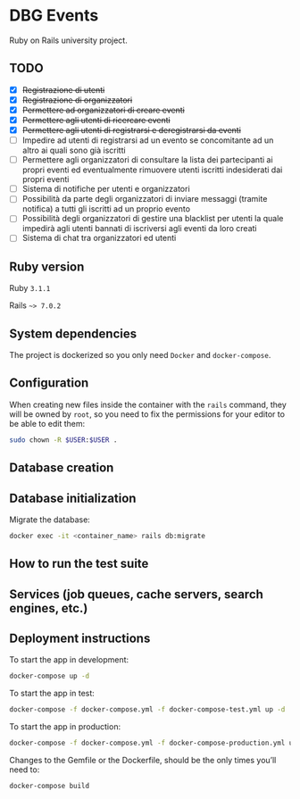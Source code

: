 # DBG Events

Ruby on Rails university project.

## TODO
- [x] ~~Registrazione di utenti~~
- [x] ~~Registrazione di organizzatori~~
- [x] ~~Permettere ad organizzatori di creare eventi~~
- [x] ~~Permettere agli utenti di ricercare eventi~~
- [x] ~~Permettere agli utenti di registrarsi e deregistrarsi da eventi~~
- [ ] Impedire ad utenti di registrarsi ad un evento se concomitante ad un altro ai quali sono già iscritti
- [ ] Permettere agli organizzatori di consultare la lista dei partecipanti ai propri eventi ed eventualmente rimuovere utenti iscritti indesiderati dai propri eventi
- [ ] Sistema di notifiche per utenti e organizzatori
- [ ] Possibilità da parte degli organizzatori di inviare messaggi (tramite notifica) a tutti gli iscritti ad un proprio evento
- [ ] Possibilità degli organizzatori di gestire una blacklist per utenti la quale impedirà agli utenti bannati di iscriversi agli eventi da loro creati
- [ ] Sistema di chat tra organizzatori ed utenti

## Ruby version

Ruby `3.1.1`

Rails `~> 7.0.2`

## System dependencies

The project is dockerized so you only need `Docker` and `docker-compose`.

## Configuration

When creating new files inside the container with the `rails` command, they will be owned by `root`, so you need to fix the permissions for your editor to be able to edit them:
```bash
sudo chown -R $USER:$USER .
```

## Database creation

## Database initialization

Migrate the database:
```bash
docker exec -it <container_name> rails db:migrate
```

## How to run the test suite

## Services (job queues, cache servers, search engines, etc.)

## Deployment instructions

To start the app in development:
```bash
docker-compose up -d
```
To start the app in test:
```bash
docker-compose -f docker-compose.yml -f docker-compose-test.yml up -d
```
To start the app in production:
```bash
docker-compose -f docker-compose.yml -f docker-compose-production.yml up -d
```

Changes to the Gemfile or the Dockerfile, should be the only times you’ll need to:
```bash
docker-compose build
```